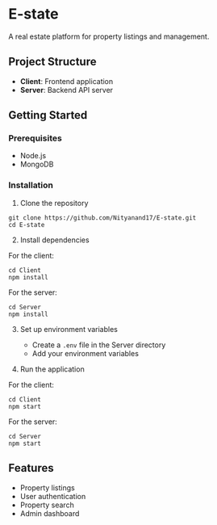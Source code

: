 # E-state

A real estate platform for property listings and management.

## Project Structure

- **Client**: Frontend application
- **Server**: Backend API server

## Getting Started

### Prerequisites

- Node.js
- MongoDB

### Installation

1. Clone the repository
```
git clone https://github.com/Nityanand17/E-state.git
cd E-state
```

2. Install dependencies

For the client:
```
cd Client
npm install
```

For the server:
```
cd Server
npm install
```

3. Set up environment variables
   - Create a `.env` file in the Server directory
   - Add your environment variables

4. Run the application

For the client:
```
cd Client
npm start
```

For the server:
```
cd Server
npm start
```

## Features

- Property listings
- User authentication
- Property search
- Admin dashboard 